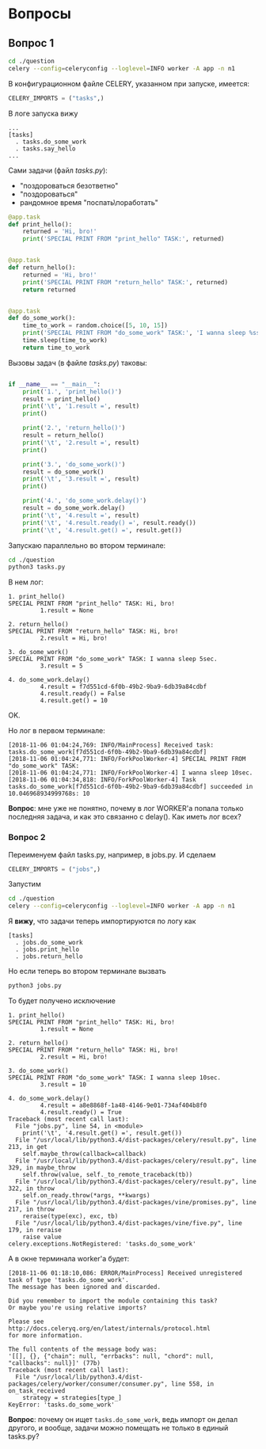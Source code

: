 # Вопросы

## Вопрос 1

```bash
cd ./question
celery --config=celeryconfig --loglevel=INFO worker -A app -n n1
```

В конфигурационном файле CELERY, указанном при запуске, имеется:

```python
CELERY_IMPORTS = ("tasks",)
```

В логе запуска вижу

```text
...
[tasks]
  . tasks.do_some_work
  . tasks.say_hello
...
```

Сами задачи (файл _tasks.py_):
* "поздороваться безответно"
* "поздороваться"
* рандомное время "поспать\поработать"

```python
@app.task
def print_hello():
    returned = 'Hi, bro!'
    print('SPECIAL PRINT FROM "print_hello" TASK:', returned)


@app.task
def return_hello():
    returned = 'Hi, bro!'
    print('SPECIAL PRINT FROM "return_hello" TASK:', returned)
    return returned


@app.task
def do_some_work():
    time_to_work = random.choice([5, 10, 15])
    print('SPECIAL PRINT FROM "do_some_work" TASK:', 'I wanna sleep %ssec.' % time_to_work)
    time.sleep(time_to_work)
    return time_to_work
```

Вызовы задач (в файле _tasks.py_) таковы:

```python

if __name__ == "__main__":
    print('1.', 'print_hello()')
    result = print_hello()
    print('\t', '1.result =', result)
    print()

    print('2.', 'return_hello()')
    result = return_hello()
    print('\t', '2.result =', result)
    print()

    print('3.', 'do_some_work()')
    result = do_some_work()
    print('\t', '3.result =', result)
    print()

    print('4.', 'do_some_work.delay()')
    result = do_some_work.delay()
    print('\t', '4.result =', result)
    print('\t', '4.result.ready() =', result.ready())
    print('\t', '4.result.get() =', result.get())
```

Запускаю параллельно во втором терминале: 

```bash
cd ./question
python3 tasks.py
```

В нем лог:

```text
1. print_hello()
SPECIAL PRINT FROM "print_hello" TASK: Hi, bro!
         1.result = None

2. return_hello()
SPECIAL PRINT FROM "return_hello" TASK: Hi, bro!
         2.result = Hi, bro!

3. do_some_work()
SPECIAL PRINT FROM "do_some_work" TASK: I wanna sleep 5sec.
         3.result = 5

4. do_some_work.delay()
         4.result = f7d551cd-6f0b-49b2-9ba9-6db39a84cdbf
         4.result.ready() = False
         4.result.get() = 10
```

OK.

Но лог в первом терминале:

```text
[2018-11-06 01:04:24,769: INFO/MainProcess] Received task: tasks.do_some_work[f7d551cd-6f0b-49b2-9ba9-6db39a84cdbf]  
[2018-11-06 01:04:24,771: INFO/ForkPoolWorker-4] SPECIAL PRINT FROM "do_some_work" TASK:
[2018-11-06 01:04:24,771: INFO/ForkPoolWorker-4] I wanna sleep 10sec.
[2018-11-06 01:04:34,818: INFO/ForkPoolWorker-4] Task tasks.do_some_work[f7d551cd-6f0b-49b2-9ba9-6db39a84cdbf] succeeded in 10.046968934999768s: 10

```
**Вопрос**: мне уже не понятно, почему в лог WORKER'а попала только последняя задача, и как это связанно c delay(). Как иметь лог всех?

### Вопрос 2

Переименуем файл tasks.py, например, в jobs.py. И сделаем

```python
CELERY_IMPORTS = ("jobs",)
```

Запустим

```bash
cd ./question
celery --config=celeryconfig --loglevel=INFO worker -A app -n n1
```

Я **вижу**, что задачи теперь импортируются по логу как

```text
[tasks]
  . jobs.do_some_work
  . jobs.print_hello
  . jobs.return_hello

```
Но если теперь во втором терминале вызвать 
```bash
python3 jobs.py 
```

То будет получено исключение

```text
1. print_hello()
SPECIAL PRINT FROM "print_hello" TASK: Hi, bro!
         1.result = None

2. return_hello()
SPECIAL PRINT FROM "return_hello" TASK: Hi, bro!
         2.result = Hi, bro!

3. do_some_work()
SPECIAL PRINT FROM "do_some_work" TASK: I wanna sleep 10sec.
         3.result = 10

4. do_some_work.delay()
         4.result = a8e8868f-1a48-4146-9e01-734af404b8f0
         4.result.ready() = True
Traceback (most recent call last):
  File "jobs.py", line 54, in <module>
    print('\t', '4.result.get() =', result.get())
  File "/usr/local/lib/python3.4/dist-packages/celery/result.py", line 213, in get
    self.maybe_throw(callback=callback)
  File "/usr/local/lib/python3.4/dist-packages/celery/result.py", line 329, in maybe_throw
    self.throw(value, self._to_remote_traceback(tb))
  File "/usr/local/lib/python3.4/dist-packages/celery/result.py", line 322, in throw
    self.on_ready.throw(*args, **kwargs)
  File "/usr/local/lib/python3.4/dist-packages/vine/promises.py", line 217, in throw
    reraise(type(exc), exc, tb)
  File "/usr/local/lib/python3.4/dist-packages/vine/five.py", line 179, in reraise
    raise value
celery.exceptions.NotRegistered: 'tasks.do_some_work'

```
А в окне терминала worker'а будет:

```text
[2018-11-06 01:18:10,086: ERROR/MainProcess] Received unregistered task of type 'tasks.do_some_work'.
The message has been ignored and discarded.

Did you remember to import the module containing this task?
Or maybe you're using relative imports?

Please see
http://docs.celeryq.org/en/latest/internals/protocol.html
for more information.

The full contents of the message body was:
'[[], {}, {"chain": null, "errbacks": null, "chord": null, "callbacks": null}]' (77b)
Traceback (most recent call last):
  File "/usr/local/lib/python3.4/dist-packages/celery/worker/consumer/consumer.py", line 558, in on_task_received
    strategy = strategies[type_]
KeyError: 'tasks.do_some_work'

```

**Вопрос**: почему он ищет `tasks.do_some_work`, ведь импорт он делал другого, и вообще, задачи можно помещать не только в единый tasks.py?

